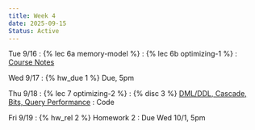 ```yaml
---
title: Week 4
date: 2025-09-15
Status: Active
---
```


Tue 9/16
: {% lec 6a memory-model %}
: {% lec 6b optimizing-1 %}
  : [Course Notes](https://data101.org/notes/3-query_perf/indexes.html)

Wed 9/17
: {% hw_due 1 %} Due, 5pm

Thu 9/18
: {% lec 7 optimizing-2 %}
: {% disc 3 %} [DML/DDL, Cascade, Bits, Query Performance](https://drive.google.com/file/d/16DRiZhD0l3PaCCD-T2Oz0WqiSKUi5UiZ/view?usp=sharing)
  : Code

Fri 9/19
: {% hw_rel 2 %} Homework 2
  : Due Wed 10/1, 5pm
